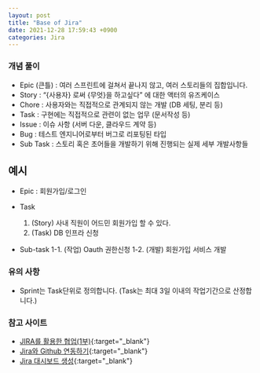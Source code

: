 ```yaml
---
layout: post
title: "Base of Jira"
date: 2021-12-28 17:59:43 +0900
categories: Jira
---
```


### 개념 풀이

- Epic (큰틀) : 여러 스프린트에 걸쳐서 끝나지 않고, 여러 스토리들의 집합입니다.
- Story : “{사용자} 로써 {무엇}을 하고싶다” 에 대한 액터의 유즈케이스
- Chore : 사용자와는 직접적으로 관계되지 않는 개발 (DB 세팅, 분리 등)
- Task : 구현에는 직접적으로 관련이 없는 업무 (문서작성 등)
- Issue : 이슈 사항 (서버 다운, 클라우드 계약 등)
- Bug : 테스트 엔지니어로부터 버그로 리포팅된 타입
- Sub Task : 스토리 혹은 초어들을 개발하기 위해 진행되는 실제 세부 개발사항들

## 예시

- Epic : 회원가입/로그인
- Task

  1. (Story) 사내 직원이 어드민 회원가입 할 수 있다.
  2. (Task) DB 인프라 신청

- Sub-task
  1-1. (작업) Oauth 권한신청
  1-2. (개발) 회원가입 서비스 개발

### 유의 사항

- Sprint는 Task단위로 정의합니다. (Task는 최대 3일 이내의 작업기간으로 산정합니다.)

### 참고 사이트

- [JIRA를 활용한 협업(1부)](https://medium.com/dtevangelist/devops-jira%EB%A5%BC-%ED%99%9C%EC%9A%A9%ED%95%9C-%ED%98%91%EC%97%85-1%EB%B6%80-63c71489f21d){:target="_blank"}
- [Jira와 Github 연동하기](https://sujinnaljin.medium.com/jira-jira%EC%99%80-github-%EC%97%B0%EB%8F%99%ED%95%98%EA%B8%B0-6e649180dfae){:target="_blank"}
- [Jira 대시보드 생성](https://engineering-skcc.github.io/devops-tools/jiradashfilter/){:target="_blank"}
